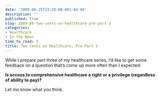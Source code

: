 ```yaml
---
date: '2009-08-25T23:28:00.001-04:00'
description: ''
published: true
slug: 2009-08-two-cents-on-healthcare-pre-part-3
categories:
- Healthcare
- In the News
time_to_read: 5
title: Two Cents on Healthcare, Pre-Part 3
---
```



While I prepare part three of my healthcare series, I’d like to get some feedback on a question that’s come up more often than I expected:

**Is access to comprehensive healthcare a right or a privilege (regardless of ability to pay)?**

Let me know what you think.